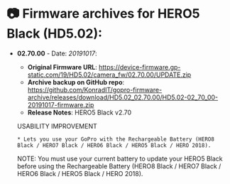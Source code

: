 # 📷 Firmware archives for HERO5 Black (HD5.02):

- **02.70.00** - Date: *20191017*:
	- **Original Firmware URL**: https://device-firmware.gp-static.com/19/HD5.02/camera_fw/02.70.00/UPDATE.zip
	- **Archive backup on GitHub repo**: https://github.com/KonradIT/gopro-firmware-archive/releases/download/HD5.02_02.70.00/HD5.02-02_70_00-20191017-firmware.zip
	- **Release Notes**:
	HERO5 Black v2.70
	
	USABILITY IMPROVEMENT
	
	  * Lets you use your GoPro with the Rechargeable Battery (HERO8 Black / HERO7 Black / HERO6 Black / HERO5 Black / HERO 2018). 
	
	NOTE: You must use your current battery to update your HERO5 Black before
	using the Rechargeable Battery (HERO8 Black / HERO7 Black / HERO6 Black /
	HERO5 Black / HERO 2018).
	
	
				
